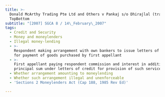 ```yaml
---
title: >-
  Donald McArthy Trading Pte Ltd and Others v Pankaj s/o Dhirajlal (trading as
  TopBottom
subtitle: "[2007] SGCA 8 / 14\_February\_2007"
tags:
  - Credit and Security
  - Money and moneylenders
  - Illegal money-lending
  - >-
    Respondent making arrangement with own bankers to issue letters of credit
    for payment of goods purchased by first appellant
  - >-
    First appellant paying respondent commission and interest in addition to
    principal sum under letters of credit for provision of such service
  - Whether arrangement amounting to moneylending
  - Whether such arrangement illegal and unenforceable
  - 'Sections 2 Moneylenders Act (Cap 188, 1985 Rev Ed)'

---
```


